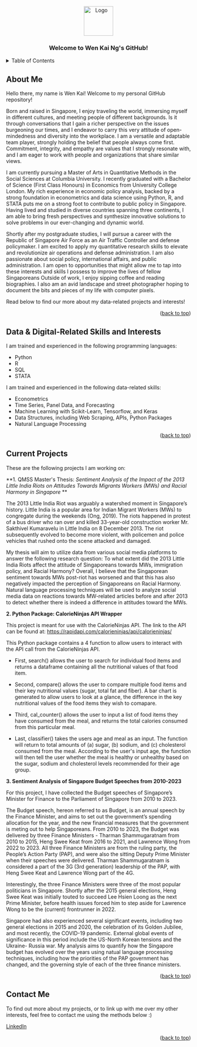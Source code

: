<a name="readme-top"></a>

<!-- PROJECT LOGO -->
<br />
<div align="center">
  <a href="https://github.com/github_username/repo_name">
    <img src="images/logo.png" alt="Logo" width="80" height="80">
  </a>

<h3 align="center">Welcome to Wen Kai Ng's GitHub!</h3>
</div>



<!-- TABLE OF CONTENTS -->
<details>
  <summary>Table of Contents</summary>
  <ol>
    <li><a href="#about-me">About Me</a></li>
    <li><a href="#data-&-digital---related-skills-and-interests">Data & Digital-Related Skills and Interests</a></li>
    <li><a href="#current-projects">Current Projects</a></li>
    <li><a href="#contact-me">Contact Me</a></li>
  </ol>
</details>



<!-- ABOUT ME -->
## About Me

Hello there, my name is Wen Kai! Welcome to my personal GitHub repository!

Born and raised in Singapore, I enjoy traveling the world, immersing myself in different cultures, and meeting people of different backgrounds. Is it through conversations that I gain a richer perspective on the issues burgeoning our times, and I endeavor to carry this very attitude of open-mindedness and diversity into the workplace. I am a versatile and adaptable team player, strongly holding the belief that people always come first. Commitment, integrity, and empathy are values that I strongly resonate with, and I am eager to work with people and organizations that share similar views.

I am currently pursuing a Master of Arts in Quantitative Methods in the Social Sciences at Columbia University. I recently graduated with a Bachelor of Science (First Class Honours) in Economics from University College London. My rich experience in economic policy analysis, backed by a strong foundation in econometrics and data science using  Python, R, and STATA puts me on a strong foot to contribute to public policy in Singapore. Having lived and studied in diverse countries spanning three continents, I am able to bring fresh perspectives and synthesize innovative solutions to solve problems in our ever-changing and dynamic world.

Shortly after my postgraduate studies, I will pursue a career with the Republic of Singapore Air Force as an Air Traffic Controller and defense policymaker. I am excited to apply my quantitative research skills to elevate and revolutionize air operations and defense administration. I am also passionate about social policy, international affairs, and public administration. I am open to opportunities that might allow me to tap into these interests and skills I possess to improve the lives of fellow Singaporeans  Outside of work, I enjoy sipping coffee and reading biographies. I also am an avid landscape and street photographer hoping to document the bits and pieces of my life with computer pixels. 

Read below to find our more about my data-related projects and interests!

<p align="right">(<a href="#readme-top">back to top</a>)</p>


<!-- DATA & DIGITAL-RELATED SKILLS AND INTERESTS -->
## Data & Digital-Related Skills and Interests

I am trained and experienced in the following programming languages:
- Python
- R
- SQL
- STATA

I am trained and experienced in the following data-related skills:
- Econometrics
- Time Series, Panel Data, and Forecasting
- Machine Learning with Scikit-Learn, Tensorflow, and Keras
- Data Structures, including Web Scraping, APIs, Python Packages
- Natural Language Processing

<p align="right">(<a href="#readme-top">back to top</a>)</p>

<!-- CURRENT PROJECTS -->
## Current Projects

These are the following projects I am working on:

**1. QMSS Master's Thesis: *Sentiment Analysis of the Impact of the 2013 Little India Riots on Attitudes Towards Migrants Workers (MWs) and Racial Harmony in Singapore* **

The 2013 Little India Riot was arguably a watershed moment in Singapore’s history. Little India is a popular area for Indian Migrant Workers (MWs) to congregate during the weekends (Ong, 2019). The riots happened in protest of a bus driver who ran over and killed 33-year-old construction worker Mr. Sakthivel Kumaravelu in Little India on 8 December 2013. The riot subsequently evolved to become more violent, with policemen and police vehicles that rushed onto the scene attacked and damaged. 

My thesis will aim to utilize data from various social media platforms to answer the following research question: To what extent did the 2013 Little India Riots affect the attitude of Singaporeans towards MWs, immigration policy, and Racial Harmony? Overall, I believe that the Singaporean sentiment towards MWs post-riot has worsened and that this has also negatively impacted the perception of Singaporeans on Racial Harmony. Natural language processing techniques will be used to analyze social media data on reactions towards MW-related articles before and after 2013 to detect whether there is indeed a difference in attitudes toward the MWs.

**2. Python Package: CalorieNinjas API Wrapper**

This project is meant for use with the CalorieNinjas API. The link to the API can be found at: https://rapidapi.com/calorieninjas/api/calorieninjas/

This Python package contains a 4 function to allow users to interact with the API call from the CalorieNinjas API.

- First, search() allows the user to search for individual food items and returns a dataframe containing all the nutritional values of that food item.

- Second, compare() allows the user to compare multiple food items and their key nutritional values (sugar, total fat and fiber). A bar chart is generated to allow users to look at a glance, the difference in the key nutritional values of the food items they wish to comapare.

- Third, cal_counter() allows the user to input a list of food items they have consumed from the meal, and returns the total calories consumed from this particular meal.

- Last, classifier() takes the users age and meal as an input. The function will return to total amounts of (a) sugar, (b) sodium, and (c) cholesterol consumed from the meal. According to the user's input age, the function will then tell the user whether the meal is healthy or unhealthy based on the sugar, sodium and cholesterol levels recommended for their age group.

**3. Sentiment Analysis of Singapore Budget Speeches from 2010-2023**

For this project, I have collected the Budget speeches of Singapore’s Minister for Finance to the Parliament of Singapore from 2010 to 2023.

The Budget speech, hereon referred to as Budget, is an annual speech by the Finance Minister, and aims to set out the government’s spending allocation for the year, and the new financial measures that the government is meting out to help Singaporeans. From 2010 to 2023, the Budget was delivered by three Finance Ministers - Tharman Shammugaratnam from 2010 to 2015, Heng Swee Keat from 2016 to 2021, and Lawrence Wong from 2022 to 2023. All three Finance Ministers are from the ruling party, the People’s Action Party (PAP), and were also the sitting Deputy Prime Minister when their speeches were delivered. Tharman Shammugaratnam is considered a part of the 3G (3rd generation) leadership of the PAP, with Heng Swee Keat and Lawrence Wong part of the 4G.

Interestingly, the three Finance Ministers were three of the most popular politicians in Singapore. Shortly after the 2015 general elections, Heng Swee Keat was initially touted to succeed Lee Hsien Loong as the next Prime Minister, before health issues forced him to step aside for Lawrence Wong to be the (current) frontrunner in 2022.

Singapore had also experienced several significant events, including two general elections in 2015 and 2020, the celebration of its Golden Jubilee, and most recently, the COVID-19 pandemic. External global events of significance in this period include the US-North Korean tensions and the Ukraine- Russia war. My analysis aims to quantify how the Singapore budget has evolved over the years using natual language processing techniques, including how the priorities of the PAP government has changed, and the governing style of each of the three finance ministers.

<p align="right">(<a href="#readme-top">back to top</a>)</p>

<!-- CONTACT ME -->
## Contact Me

To find out more about my projects, or to link up with me over my other interests, feel free to contact me using the methods below :)

[LinkedIn](https://www.linkedin.com/in/ng-wen-kai) 

<p align="right">(<a href="#readme-top">back to top</a>)</p>
